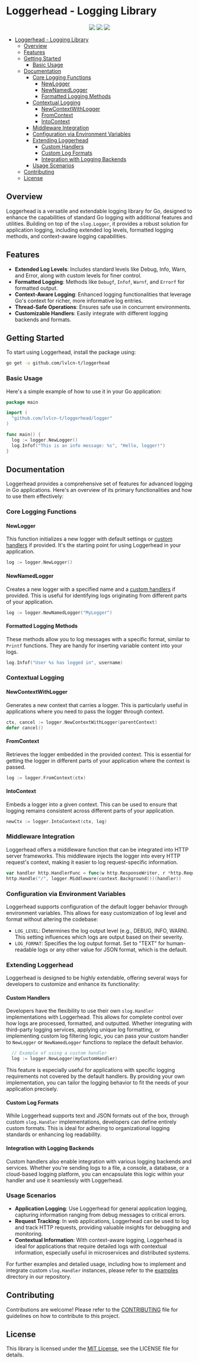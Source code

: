# Loggerhead - Logging Library<!-- @import "[TOC]" {cmd="toc" depthFrom=1 depthTo=6 orderedList=false} -->

<p align="center">
    <a href="/../../commits/" title="Last Commit"><img src="https://img.shields.io/github/last-commit/lvlcn-t/loggerhead?style=flat"></a>
    <a href="/../../issues" title="Open Issues"><img src="https://img.shields.io/github/issues/lvlcn-t/loggerhead?style=flat"></a>
    <a href="/../../pulls" title="Open Pull Requests"><img src="https://img.shields.io/github/issues-pr/lvlcn-t/loggerhead?style=flat"></a>
</p>

<!-- code_chunk_output -->

- [Loggerhead - Logging Library](#loggerhead---logging-library)
  - [Overview](#overview)
  - [Features](#features)
  - [Getting Started](#getting-started)
    - [Basic Usage](#basic-usage)
  - [Documentation](#documentation)
    - [Core Logging Functions](#core-logging-functions)
      - [NewLogger](#newlogger)
      - [NewNamedLogger](#newnamedlogger)
      - [Formatted Logging Methods](#formatted-logging-methods)
    - [Contextual Logging](#contextual-logging)
      - [NewContextWithLogger](#newcontextwithlogger)
      - [FromContext](#fromcontext)
      - [IntoContext](#intocontext)
    - [Middleware Integration](#middleware-integration)
    - [Configuration via Environment Variables](#configuration-via-environment-variables)
    - [Extending Loggerhead](#extending-loggerhead)
      - [Custom Handlers](#custom-handlers)
      - [Custom Log Formats](#custom-log-formats)
      - [Integration with Logging Backends](#integration-with-logging-backends)
    - [Usage Scenarios](#usage-scenarios)
  - [Contributing](#contributing)
  - [License](#license)

<!-- /code_chunk_output -->

## Overview

Loggerhead is a versatile and extendable logging library for Go, designed to enhance the capabilities of standard Go logging with additional features and utilities. Building on top of the `slog.Logger`, it provides a robust solution for application logging, including extended log levels, formatted logging methods, and context-aware logging capabilities.

## Features

- **Extended Log Levels**: Includes standard levels like Debug, Info, Warn, and Error, along with custom levels for finer control.
- **Formatted Logging**: Methods like `Debugf`, `Infof`, `Warnf`, and `Errorf` for formatted output.
- **Context-Aware Logging**: Enhanced logging functionalities that leverage Go's context for richer, more informative log entries.
- **Thread-Safe Operations**: Ensures safe use in concurrent environments.
- **Customizable Handlers**: Easily integrate with different logging backends and formats.

## Getting Started

To start using Loggerhead, install the package using:

```bash
go get -u github.com/lvlcn-t/loggerhead
```

### Basic Usage

Here's a simple example of how to use it in your Go application:

```go
package main

import (
  "github.com/lvlcn-t/loggerhead/logger"
)

func main() {
  log := logger.NewLogger()
  log.Infof("This is an info message: %s", "Hello, logger!")
}
```

## Documentation

Loggerhead provides a comprehensive set of features for advanced logging in Go applications. Here's an overview of its primary functionalities and how to use them effectively:

### Core Logging Functions

#### NewLogger

This function initializes a new logger with default settings or [custom handlers](#custom-handlers) if provided. It's the starting point for using Loggerhead in your application.

```go
log := logger.NewLogger()
```

#### NewNamedLogger

Creates a new logger with a specified name and a [custom handlers](#custom-handlers) if provided. This is useful for identifying logs originating from different parts of your application.

```go
log := logger.NewNamedLogger("MyLogger")
```

#### Formatted Logging Methods

These methods allow you to log messages with a specific format, similar to `Printf` functions. They are handy for inserting variable content into your logs.

```go
log.Infof("User %s has logged in", username)
```

### Contextual Logging

#### NewContextWithLogger

Generates a new context that carries a logger. This is particularly useful in applications where you need to pass the logger through context.

```go
ctx, cancel := logger.NewContextWithLogger(parentContext)
defer cancel()
```

#### FromContext

Retrieves the logger embedded in the provided context. This is essential for getting the logger in different parts of your application where the context is passed.

```go
log := logger.FromContext(ctx)
```

#### IntoContext

Embeds a logger into a given context. This can be used to ensure that logging remains consistent across different parts of your application.

```go
newCtx := logger.IntoContext(ctx, log)
```

### Middleware Integration

Loggerhead offers a middleware function that can be integrated into HTTP server frameworks. This middleware injects the logger into every HTTP request's context, making it easier to log request-specific information.

```go
var handler http.HandlerFunc = func(w http.ResponseWriter, r *http.Request) {}
http.Handle("/", logger.Middleware(context.Background())(handler))
```

### Configuration via Environment Variables

Loggerhead supports configuration of the default logger behavior through environment variables. This allows for easy customization of log level and format without altering the codebase:

- `LOG_LEVEL`: Determines the log output level (e.g., DEBUG, INFO, WARN). This setting influences which logs are output based on their severity.
- `LOG_FORMAT`: Specifies the log output format. Set to "TEXT" for human-readable logs or any other value for JSON format, which is the default.

### Extending Loggerhead

Loggerhead is designed to be highly extendable, offering several ways for developers to customize and enhance its functionality:

#### Custom Handlers

Developers have the flexibility to use their own `slog.Handler` implementations with Loggerhead. This allows for complete control over how logs are processed, formatted, and outputted. Whether integrating with third-party logging services, applying unique log formatting, or implementing custom log filtering logic, you can pass your custom handler to `NewLogger` or `NewNamedLogger` functions to replace the default behavior.

```go
  // Example of using a custom handler
  log := logger.NewLogger(myCustomHandler)
```

This feature is especially useful for applications with specific logging requirements not covered by the default handlers. By providing your own implementation, you can tailor the logging behavior to fit the needs of your application precisely.

#### Custom Log Formats

While Loggerhead supports text and JSON formats out of the box, through custom `slog.Handler` implementations, developers can define entirely custom formats. This is ideal for adhering to organizational logging standards or enhancing log readability.

#### Integration with Logging Backends

Custom handlers also enable integration with various logging backends and services. Whether you're sending logs to a file, a console, a database, or a cloud-based logging platform, you can encapsulate this logic within your handler and use it seamlessly with Loggerhead.

### Usage Scenarios

- **Application Logging**: Use Loggerhead for general application logging, capturing information ranging from debug messages to critical errors.
- **Request Tracking**: In web applications, Loggerhead can be used to log and track HTTP requests, providing valuable insights for debugging and monitoring.
- **Contextual Information**: With context-aware logging, Loggerhead is ideal for applications that require detailed logs with contextual information, especially useful in microservices and distributed systems.

For further examples and detailed usage, including how to implement and integrate custom `slog.Handler` instances, please refer to the [examples](./examples) directory in our repository.


## Contributing

Contributions are welcome! Please refer to the [CONTRIBUTING](CONTRIBUTING.md) file for guidelines on how to contribute to this project.

## License

This library is licensed under the [MIT License](LICENSE), see the LICENSE file for details.
